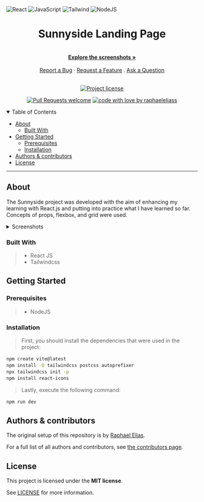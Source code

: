 ![React](https://img.shields.io/badge/React-20232A?style=for-the-badge&logo=react&logoColor=61DAFB)
![JavaScript](https://img.shields.io/badge/JavaScript-F7DF1E?style=for-the-badge&logo=javascript&logoColor=black)
![Tailwind](https://img.shields.io/badge/tailwindcss-%2338B2AC.svg?style=for-the-badge&logo=tailwind-css&logoColor=white)
![NodeJS](https://img.shields.io/badge/node.js-6DA55F?style=for-the-badge&logo=node.js&logoColor=white)

<div align="center">

# Sunnyside Landing Page

  <br />
  <a href="#about"><strong>Explore the screenshots »</strong></a>
  <br />
  <br />
  <a href="https://github.com/raphaeleliass/sunnyside-landing-page/issues/new?assignees=&labels=bug&template=01_BUG_REPORT.md&title=bug%3A+">Report a Bug</a>
  ·
  <a href="https://github.com/raphaeleliass/sunnyside-landing-page/issues/new?assignees=&labels=enhancement&template=02_FEATURE_REQUEST.md&title=feat%3A+">Request a Feature</a>
  .
  <a href="https://github.com/raphaeleliass/sunnyside-landing-page/issues/new?assignees=&labels=question&template=04_SUPPORT_QUESTION.md&title=support%3A+">Ask a Question</a>
</div>

<div align="center">
<br />

[![Project license](https://img.shields.io/github/license/raphaeleliass/sunnyside-landing-page.svg?style=flat-square)](LICENSE)

[![Pull Requests welcome](https://img.shields.io/badge/PRs-welcome-ff69b4.svg?style=flat-square)](https://github.com/raphaeleliass/sunnyside-landing-page/issues?q=is%3Aissue+is%3Aopen+label%3A%22help+wanted%22)
[![code with love by raphaeleliass](https://img.shields.io/badge/%3C%2F%3E%20with%20%E2%99%A5%20by-raphaeleliass-ff1414.svg?style=flat-square)](https://github.com/raphaeleliass)

</div>

<details open="open">
<summary>Table of Contents</summary>

- [About](#about)
  - [Built With](#built-with)
- [Getting Started](#getting-started)
  - [Prerequisites](#prerequisites)
  - [Installation](#installation)
- [Authors & contributors](#authors--contributors)
- [License](#license)

</details>

---

## About

The Sunnyside project was developed with the aim of enhancing my learning with React.js and putting into practice what I have learned so far. Concepts of props, flexbox, and grid were used.

<details>
<summary>Screenshots</summary>

<br>

<div align='center'>

### Desktop

  <img src="docs/screenshots/desktop-preview.png" title="Home Page" width="100%">
  
  ### Mobile
  <img src="docs/screenshots/mobile-preview.png" title="Home Page" width="50%">
</div>

</details>

### Built With

> - React JS
>   <br/>
> - Tailwindcss

## Getting Started

### Prerequisites

> - NodeJS

### Installation

> First, you should install the dependencies that were used in the project:

```bash
npm create vite@latest
npm install -D tailwindcss postcss autoprefixer
npx tailwindcss init -p
npm install react-icons
```

> Lastly, execute the following command:

```bash
npm run dev
```

## Authors & contributors

The original setup of this repository is by [Raphael Elias](https://github.com/raphaeleliass).

For a full list of all authors and contributors, see [the contributors page](https://github.com/raphaeleliass/sunnyside-landing-page/contributors).

## License

This project is licensed under the **MIT license**.

See [LICENSE](LICENSE) for more information.
